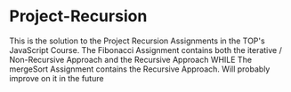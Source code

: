 # Project-Recursion
This is the solution to the Project Recursion Assignments in the TOP's JavaScript Course.
The Fibonacci Assignment contains both the iterative / Non-Recursive Approach and the Recursive Approach WHILE
The mergeSort Assignment contains the Recursive Approach. Will probably improve on it in the future